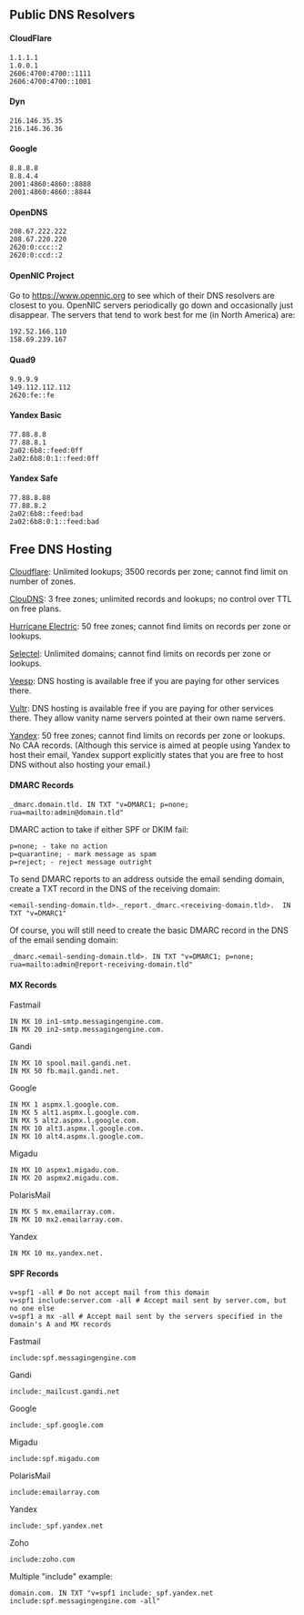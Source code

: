 ## Public DNS Resolvers
#### CloudFlare
```
1.1.1.1
1.0.0.1
2606:4700:4700::1111
2606:4700:4700::1001
```
#### Dyn
```
216.146.35.35
216.146.36.36
```
#### Google
```
8.8.8.8
8.8.4.4
2001:4860:4860::8888
2001:4860:4860::8844
```
#### OpenDNS
```
208.67.222.222
208.67.220.220
2620:0:ccc::2
2620:0:ccd::2
```
#### OpenNIC Project
Go to https://www.opennic.org to see which of their DNS resolvers are closest to you. OpenNIC servers periodically go down and occasionally just disappear. The servers that tend to work best for me (in North America) are:
```
192.52.166.110
158.69.239.167
```
#### Quad9
```
9.9.9.9
149.112.112.112
2620:fe::fe
```
#### Yandex Basic
```
77.88.8.8
77.88.8.1
2a02:6b8::feed:0ff
2a02:6b8:0:1::feed:0ff
```
#### Yandex Safe
```
77.88.8.88
77.88.8.2
2a02:6b8::feed:bad
2a02:6b8:0:1::feed:bad
```

## Free DNS Hosting
[Cloudflare](https://www.cloudflare.com/): Unlimited lookups; 3500 records per zone; cannot find limit on number of zones.

[ClouDNS](https://www.cloudns.net/): 3 free zones; unlimited records and lookups; no control over TTL on free plans.

[Hurricane Electric](http://dns.he.net/): 50 free zones; cannot find limits on records per zone or lookups.

[Selectel](https://selectel.ru/en/): Unlimited domains; cannot find limits on records per zone or lookups. 

[Veesp](https://veesp.com/): DNS hosting is available free if you are paying for other services there.

[Vultr](https://www.vultr.com/docs/introduction-to-vultr-dns): DNS hosting is available free if you are paying for other services there. They allow vanity name servers pointed at their own name servers.

[Yandex](https://domain.yandex.com/): 50 free zones; cannot find limits on records per zone or lookups. No CAA records. (Although this service is aimed at people using Yandex to host their email, Yandex support explicitly states that you are free to host DNS without also hosting your email.) 

#### DMARC Records
```
_dmarc.domain.tld. IN TXT "v=DMARC1; p=none; rua=mailto:admin@domain.tld"
```
DMARC action to take if either SPF or DKIM fail:
```
p=none; - take no action
p=quarantine; - mark message as spam
p=reject; - reject message outright
```
To send DMARC reports to an address outside the email sending domain, create a TXT record in the DNS of the receiving domain:
```
<email-sending-domain.tld>._report._dmarc.<receiving-domain.tld>.  IN TXT "v=DMARC1"
```
Of course, you will still need to create the basic DMARC record in the DNS of the email sending domain:
```
_dmarc.<email-sending-domain.tld>. IN TXT "v=DMARC1; p=none; rua=mailto:admin@report-receiving-domain.tld"
```
#### MX Records

Fastmail
```
IN MX 10 in1-smtp.messagingengine.com.
IN MX 20 in2-smtp.messagingengine.com.
```
Gandi
```
IN MX 10 spool.mail.gandi.net.
IN MX 50 fb.mail.gandi.net.
```
Google
```
IN MX 1 aspmx.l.google.com.
IN MX 5 alt1.aspmx.l.google.com.
IN MX 5 alt2.aspmx.l.google.com.
IN MX 10 alt3.aspmx.l.google.com.
IN MX 10 alt4.aspmx.l.google.com.
```
Migadu
```
IN MX 10 aspmx1.migadu.com.
IN MX 20 aspmx2.migadu.com.
```
PolarisMail
```
IN MX 5 mx.emailarray.com.
IN MX 10 mx2.emailarray.com.
```
Yandex
```
IN MX 10 mx.yandex.net.
```
#### SPF Records
```
v=spf1 -all # Do not accept mail from this domain
v=spf1 include:server.com -all # Accept mail sent by server.com, but no one else
v=spf1 a mx -all # Accept mail sent by the servers specified in the domain's A and MX records
```
Fastmail
```
include:spf.messagingengine.com
```
Gandi
```
include:_mailcust.gandi.net
```
Google
```
include:_spf.google.com
```
Migadu
```
include:spf.migadu.com
```
PolarisMail
```
include:emailarray.com
```
Yandex
```
include:_spf.yandex.net
```
Zoho
```
include:zoho.com
```
Multiple "include" example:
```
domain.com. IN TXT "v=spf1 include:_spf.yandex.net include:spf.messagingengine.com -all"
```
